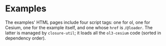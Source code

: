 # Examples

The examples' HTML pages include four script tags: one for ol, one for Cesium,
one for the example itself, and one whose `href` is `/@loader`. The latter is
managed by `closure-util`; it loads all the `ol3-cesium` code (sorted in
dependency order).
